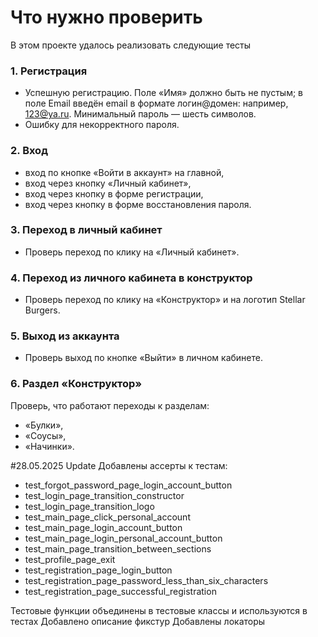 # Что нужно проверить

В этом проекте удалось реализовать следующие тесты

### 1. Регистрация
- Успешную регистрацию. Поле «Имя» должно быть не пустым; в поле Email введён email в формате логин@домен: например, 123@ya.ru. Минимальный пароль — шесть символов.
- Ошибку для некорректного пароля.

### 2. Вход
- вход по кнопке «Войти в аккаунт» на главной,
- вход через кнопку «Личный кабинет»,
- вход через кнопку в форме регистрации,
- вход через кнопку в форме восстановления пароля.

### 3. Переход в личный кабинет 
- Проверь переход по клику на «Личный кабинет».

### 4. Переход из личного кабинета в конструктор 
- Проверь переход по клику на «Конструктор» и на логотип Stellar Burgers.

### 5. Выход из аккаунта
- Проверь выход по кнопке «Выйти» в личном кабинете.

### 6. Раздел «Конструктор»
Проверь, что работают переходы к разделам:
- «Булки»,
- «Соусы»,
- «Начинки».

#28.05.2025 Update
Добавлены ассерты к тестам:
- test_forgot_password_page_login_account_button
- test_login_page_transition_constructor
- test_login_page_transition_logo
- test_main_page_click_personal_account
- test_main_page_login_account_button
- test_main_page_login_personal_account_button
- test_main_page_transition_between_sections
- test_profile_page_exit
- test_registration_page_login_button
- test_registration_page_password_less_than_six_characters
- test_registration_page_successful_registration

Тестовые функции объединены в тестовые классы и используются в тестах
Добавлено описание фикстур
Добавлены локаторы